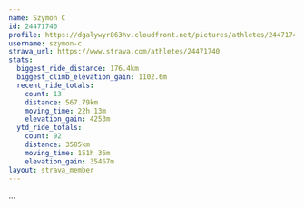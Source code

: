 ```yaml
---
name: Szymon C
id: 24471740
profile: https://dgalywyr863hv.cloudfront.net/pictures/athletes/24471740/7213253/3/large.jpg
username: szymon-c
strava_url: https://www.strava.com/athletes/24471740
stats:
  biggest_ride_distance: 176.4km
  biggest_climb_elevation_gain: 1102.6m
  recent_ride_totals:
    count: 13
    distance: 567.79km
    moving_time: 22h 13m
    elevation_gain: 4253m
  ytd_ride_totals:
    count: 92
    distance: 3585km
    moving_time: 151h 36m
    elevation_gain: 35467m
layout: strava_member
--- 
```

...
